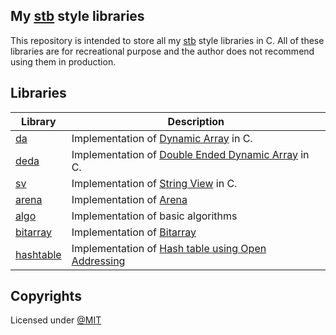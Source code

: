 ## My [stb](https://github.com/nothings/stb) style libraries
This repository is intended to store all my [stb](https://github.com/nothings/stb) style libraries in C. All of these libraries are for recreational purpose and the author does not recommend using them in production.

## Libraries
| Library                           | Description                                                                                             |
| --------------------------------- | ------------------------------------------------------------------------------------------------------- |
| [da](./da/da.h)                   | Implementation of [Dynamic Array](https://en.wikipedia.org/wiki/Dynamic_array) in C.                    |
| [deda](./deda/deda.h)             | Implementation of [Double Ended Dynamic Array](https://en.wikipedia.org/wiki/Double-ended_queue) in C.  |
| [sv](./sv/sv.h)                   | Implementation of [String View](https://stackoverflow.com/questions/20803826/what-is-string-view) in C. |
| [arena](./arena/arena.h)          | Implementation of [Arena](https://github.com/tsoding/arena)                                             |
| [algo](./algo/algo.h)             | Implementation of basic algorithms                                                                      |
| [bitarray](./bitarray/bitarray.h) | Implementation of [Bitarray](https://en.wikipedia.org/wiki/Bit_array)                                   |
| [hashtable](./ht/ht.h)            | Implementation of [Hash table using Open Addressing](https://en.wikipedia.org/wiki/Open_addressing)     |

## Copyrights
Licensed under [@MIT](.LICENSE)


